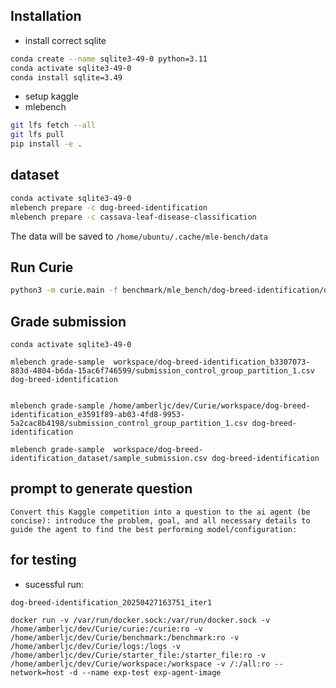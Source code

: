 
## Installation

- install correct sqlite
 
```bash
conda create --name sqlite3-49-0 python=3.11
conda activate sqlite3-49-0
conda install sqlite=3.49
```

- setup kaggle
- mlebench

```bash
git lfs fetch --all
git lfs pull
pip install -e .
```

## dataset
```bash
conda activate sqlite3-49-0  
mlebench prepare -c dog-breed-identification
mlebench prepare -c cassava-leaf-disease-classification 
```
The data will be saved to `/home/ubuntu/.cache/mle-bench/data`

## Run Curie
```bash
python3 -m curie.main -f benchmark/mle_bench/dog-breed-identification/dog-breed-identification-question.txt --task_config curie/configs/mle_dog_config.json  --report
```


## Grade submission

```
conda activate sqlite3-49-0  

mlebench grade-sample  workspace/dog-breed-identification_b3307073-883d-4804-b6da-15ac6f746599/submission_control_group_partition_1.csv dog-breed-identification 


mlebench grade-sample /home/amberljc/dev/Curie/workspace/dog-breed-identification_e3591f89-ab03-4fd8-9953-5a2cac8b4198/submission_control_group_partition_1.csv dog-breed-identification 

mlebench grade-sample  workspace/dog-breed-identification_dataset/sample_submission.csv dog-breed-identification 
```


## prompt to generate question
```
Convert this Kaggle competition into a question to the ai agent (be concise): introduce the problem, goal, and all necessary details to guide the agent to find the best performing model/configuration:
```



## for testing

- sucessful run:
```
dog-breed-identification_20250427163751_iter1
```

```
docker run -v /var/run/docker.sock:/var/run/docker.sock -v /home/amberljc/dev/Curie/curie:/curie:ro -v /home/amberljc/dev/Curie/benchmark:/benchmark:ro -v /home/amberljc/dev/Curie/logs:/logs -v /home/amberljc/dev/Curie/starter_file:/starter_file:ro -v /home/amberljc/dev/Curie/workspace:/workspace -v /:/all:ro --network=host -d --name exp-test exp-agent-image

```